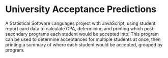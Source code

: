 # University Acceptance Predictions
A Statistical Software Languages project with JavaScript, using student report card data to calculate GPA, determining and printing which post-secondary programs each student would be accepted into. This program can be used to determine acceptances for multiple students at once, then printing a summary of where each student would be accepted, grouped by program.
